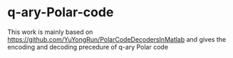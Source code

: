 # q-ary-Polar-code

This work is mainly based on https://github.com/YuYongRun/PolarCodeDecodersInMatlab and gives the encoding and decoding precedure of q-ary Polar code
